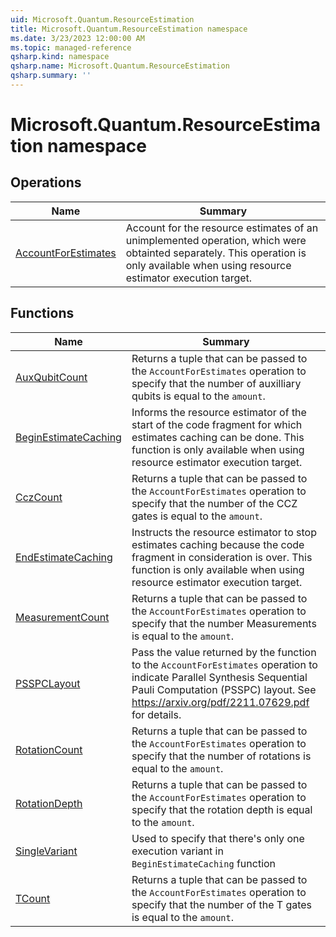 ```yaml
---
uid: Microsoft.Quantum.ResourceEstimation
title: Microsoft.Quantum.ResourceEstimation namespace
ms.date: 3/23/2023 12:00:00 AM
ms.topic: managed-reference
qsharp.kind: namespace
qsharp.name: Microsoft.Quantum.ResourceEstimation
qsharp.summary: ''
---
```


# Microsoft.Quantum.ResourceEstimation namespace




<!-- summaries -->

## Operations

| Name | Summary |
|------|---------|
|[AccountForEstimates](xref:Microsoft.Quantum.ResourceEstimation.AccountForEstimates) |Account for the resource estimates of an unimplemented operation, which were obtainted separately. This operation is only available when using resource estimator execution target. |

## Functions

| Name | Summary |
|------|---------|
|[AuxQubitCount](xref:Microsoft.Quantum.ResourceEstimation.AuxQubitCount) |Returns a tuple that can be passed to the `AccountForEstimates` operation to specify that the number of auxilliary qubits is equal to the `amount`. |
|[BeginEstimateCaching](xref:Microsoft.Quantum.ResourceEstimation.BeginEstimateCaching) |Informs the resource estimator of the start of the code fragment for which estimates caching can be done. This function is only available when using resource estimator execution target. |
|[CczCount](xref:Microsoft.Quantum.ResourceEstimation.CczCount) |Returns a tuple that can be passed to the `AccountForEstimates` operation to specify that the number of the CCZ gates is equal to the `amount`. |
|[EndEstimateCaching](xref:Microsoft.Quantum.ResourceEstimation.EndEstimateCaching) |Instructs the resource estimator to stop estimates caching because the code fragment in consideration is over. This function is only available when using resource estimator execution target. |
|[MeasurementCount](xref:Microsoft.Quantum.ResourceEstimation.MeasurementCount) |Returns a tuple that can be passed to the `AccountForEstimates` operation to specify that the number Measurements is equal to the `amount`. |
|[PSSPCLayout](xref:Microsoft.Quantum.ResourceEstimation.PSSPCLayout) |Pass the value returned by the function to the `AccountForEstimates` operation to indicate Parallel Synthesis Sequential Pauli Computation (PSSPC) layout. See https://arxiv.org/pdf/2211.07629.pdf for details. |
|[RotationCount](xref:Microsoft.Quantum.ResourceEstimation.RotationCount) |Returns a tuple that can be passed to the `AccountForEstimates` operation to specify that the number of rotations is equal to the `amount`. |
|[RotationDepth](xref:Microsoft.Quantum.ResourceEstimation.RotationDepth) |Returns a tuple that can be passed to the `AccountForEstimates` operation to specify that the rotation depth is equal to the `amount`. |
|[SingleVariant](xref:Microsoft.Quantum.ResourceEstimation.SingleVariant) |Used to specify that there's only one execution variant in `BeginEstimateCaching` function |
|[TCount](xref:Microsoft.Quantum.ResourceEstimation.TCount) |Returns a tuple that can be passed to the `AccountForEstimates` operation to specify that the number of the T gates is equal to the `amount`. |

<!-- /summaries -->
